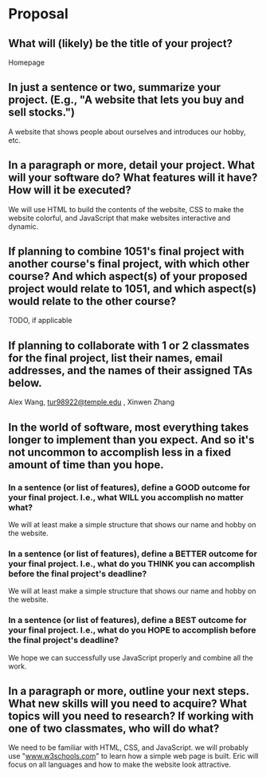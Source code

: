 # Proposal

## What will (likely) be the title of your project?

Homepage

## In just a sentence or two, summarize your project. (E.g., "A website that lets you buy and sell stocks.")

A website that shows people about ourselves and introduces our hobby, etc. 

## In a paragraph or more, detail your project. What will your software do? What features will it have? How will it be executed?

We will use HTML to build the contents of the website, CSS to make the website colorful, and JavaScript that make websites interactive and dynamic.

## If planning to combine 1051's final project with another course's final project, with which other course? And which aspect(s) of your proposed project would relate to 1051, and which aspect(s) would relate to the other course?

TODO, if applicable

## If planning to collaborate with 1 or 2 classmates for the final project, list their names, email addresses, and the names of their assigned TAs below.

Alex Wang, tur98922@temple.edu , Xinwen Zhang

## In the world of software, most everything takes longer to implement than you expect. And so it's not uncommon to accomplish less in a fixed amount of time than you hope.

### In a sentence (or list of features), define a GOOD outcome for your final project. I.e., what WILL you accomplish no matter what?

We will at least make a simple structure that shows our name and hobby on the website.

### In a sentence (or list of features), define a BETTER outcome for your final project. I.e., what do you THINK you can accomplish before the final project's deadline?

We will at least make a simple structure that shows our name and hobby on the website.

### In a sentence (or list of features), define a BEST outcome for your final project. I.e., what do you HOPE to accomplish before the final project's deadline?

We hope we can successfully use JavaScript properly and combine all the work.

## In a paragraph or more, outline your next steps. What new skills will you need to acquire? What topics will you need to research? If working with one of two classmates, who will do what?

We need to be familiar with HTML, CSS, and JavaScript. we will probably use "www.w3schools.com" to learn how a simple web page is built. 
Eric will focus on all languages and how to make the website look attractive.

